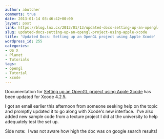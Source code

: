 ```yaml
---
author: abutcher
comments: true
date: 2013-01-14 03:46:42+00:00
layout: post
link: https://blog.lnx.cx/2013/01/13/updated-docs-setting-up-an-opengl-project-using-apple-xcode/
slug: updated-docs-setting-up-an-opengl-project-using-apple-xcode
title: 'Updated Docs: Setting up an OpenGL project using Apple Xcode'
wordpress_id: 255
categories:
- OS X
- Planet
- Tutorials
tags:
- opengl
- Tutorial
- xcode
---
```


Documentation for [Setting up an OpenGL project using Apple Xcode](http://lnx.cx/docs/opengl-in-xcode/) has been updated for Xcode 4.2.5.

I got an email earlier this afternoon from someone seeking help on the topic and promptly updated it to go along with Xcode's new interface.  I've also added new sample code from a texture project I did at the university to help adequately test the set up.

Side note:  I was not aware how high the doc was on google search results!
